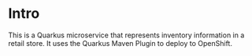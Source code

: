# Intro

This is a Quarkus microservice that represents inventory information in a retail store. It uses the Quarkus Maven Plugin to deploy to OpenShift.

